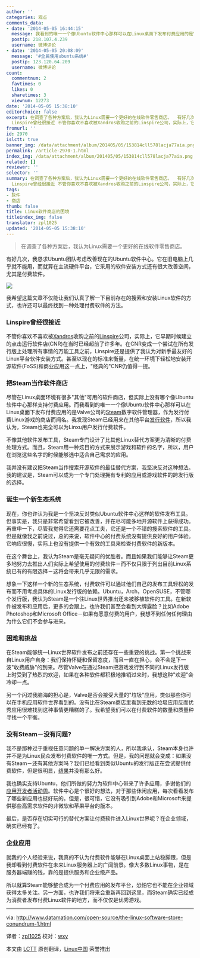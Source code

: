 ```yaml
---
author: ''
categories: 观点
comments_data:
- date: '2014-05-05 16:44:15'
  message: 我看到的唯一一个像Ubuntu软件中心那样可以在Linux桌面下发布付费应用的是Valve公司的Steam数字软件管理器，作为发行付费Linux游戏的商店而闻名。我发现Steam已经用来在其他平台发行软件，所以我认为，Steam也完全可以为Linux用户发行付费软件。@cjacker
  postip: 218.107.4.239
  username: 微博评论
- date: '2014-05-05 20:08:09'
  message: '#全民使用ubuntu系统#'
  postip: 123.120.64.209
  username: 微博评论
count:
  commentnum: 2
  favtimes: 0
  likes: 0
  sharetimes: 3
  viewnum: 12273
date: '2014-05-05 15:38:10'
editorchoice: false
excerpt: 在调查了各种方案后，我认为Linux需要一个更好的在线软件零售商店。  有好几次，我恳求Ubuntu团队考虑改善现在的Ubuntu软件中心。它在旧电脑上几乎就不能用，而就算在主流硬件平台，它采用的软件安装方式还有很大改善空间，尤其是付费软件。  我希望这篇文章不仅能让我们认真了解一下目前存在的搜索和安装Linux软件的方式，也许还可以最终找到一种处理付费软件的方法。
  Linspire曾经很接近 不管你喜欢不喜欢被Xandros收购之前的Linspire公司，实际上，它早期时候建立的点击运行软件店(CNR)在当时已经超前了许多年。在CNR变成一个尝试在所
fromurl: ''
id: 2970
islctt: true
banner_img: /data/attachment/album/201405/05/153814cll578lacja77aia.png
permalink: /article-2970-1.html
index_img: /data/attachment/album/201405/05/153814cll578lacja77aia.png.thumb.jpg
related: []
reviewer: ''
selector: ''
summary: 在调查了各种方案后，我认为Linux需要一个更好的在线软件零售商店。  有好几次，我恳求Ubuntu团队考虑改善现在的Ubuntu软件中心。它在旧电脑上几乎就不能用，而就算在主流硬件平台，它采用的软件安装方式还有很大改善空间，尤其是付费软件。  我希望这篇文章不仅能让我们认真了解一下目前存在的搜索和安装Linux软件的方式，也许还可以最终找到一种处理付费软件的方法。
  Linspire曾经很接近 不管你喜欢不喜欢被Xandros收购之前的Linspire公司，实际上，它早期时候建立的点击运行软件店(CNR)在当时已经超前了许多年。在CNR变成一个尝试在所
tags:
- 软件
- 商店
thumb: false
title: Linux软件商店的困境
titleindex_img: false
translator: zpl1025
updated: '2014-05-05 15:38:10'
---
```



> 
> 在调查了各种方案后，我认为Linux需要一个更好的在线软件零售商店。
> 
> 
> 


有好几次，我恳求Ubuntu团队考虑改善现在的Ubuntu软件中心。它在旧电脑上几乎就不能用，而就算在主流硬件平台，它采用的软件安装方式还有很大改善空间，尤其是付费软件。


![](/data/attachment/album/201405/05/153814cll578lacja77aia.png)


我希望这篇文章不仅能让我们认真了解一下目前存在的搜索和安装Linux软件的方式，也许还可以最终找到一种处理付费软件的方法。


### Linspire曾经很接近


不管你喜欢不喜欢被[Xandros](http://en.wikipedia.org/wiki/Xandros)收购之前的[Linspire](http://en.wikipedia.org/wiki/Linspire)公司，实际上，它早期时候建立的点击运行软件店(CNR)在当时已经超前了许多年。在CNR变成一个尝试在所有发行版上处理所有事情的万能工具之前，Linspire还是提供了我认为对新手最友好的Linux平台软件安装方式。甚至以现在的标准来衡量，在统一环境下轻松地安装开源软件(FoSS)和商业应用这一点上，"经典的"CNR仍值得一提。


### 把Steam当作软件商店


尽管在Linux桌面环境有很多"其他"可用的软件商店，但实际上没有哪个像Ubuntu软件中心那样支持付费应用。而我看到的唯一一个像Ubuntu软件中心那样可以在Linux桌面下发布付费应用的是Valve公司的[Steam](http://en.wikipedia.org/wiki/Steam_(software))数字软件管理器，作为发行付费Linux游戏的商店而闻名。我发现Steam已经用来在其他平台[发行软件](http://store.steampowered.com/software/)，所以我认为，Steam也完全可以为Linxu用户发行付费软件。


不像其他软件发布工具，Steam专门设计了比其他Linux替代方案更为清晰的付费处理方式。而且，Steam用一种炫目的方式来展示游戏和软件的名字，所以，用户在浏览这些名字的时候能够选中适合自己需求的应用。


我并没有建议把Steam当作搜索开源软件的最佳替代方案，我坚决反对这种想法。我的建议是，Steam可以成为一个专门处理拥有专利的应用或游戏软件的跨发行版的选择。


### 诞生一个新生态系统


现在，你也许认为我是一个坚决反对类似Ubuntu软件中心这样的软件发布工具。但事实是，我只是非常希望看到它被改善，并在尽可能多地开源软件上获得成功。再重申一下，尽管我觉得它还需要花点工夫，它还是一个不错的搜索软件的工具。但是就像我之前说过，总的来说，软件中心的付费系统没有提供良好的用户体验。它响应很慢，实际上也没有提供一个有效的工具来检查付费软件的新版本。


在这个舞台上，我认为Steam是毫无疑问的优胜者。而且如果我们能够让Steam更多地努力去推出人们实际上希望使用的付费软件－而不仅只限于列出目前Linux系统已有的有限选择－这将会带来几乎无限的需求。


想象一下这样一个新的生态系统，付费软件可以通过他们自己的发布工具轻松的发布而不用考虑具体的Linux发行版的依赖。Ubuntu，Arch，OpenSUSE，不管哪个发行版，我认为Steam是一个往Linux世界推出还未被移植软件的工具。在新软件被发布和应用后，更多的会跟上。也许我们甚至会看到大牌露脸？比如Adobe Photoshop和Microsoft Office－如果有愿意付费的用户，我想不到任何任何理由为什么它们不会参与进来。


### 困难和挑战


在Steam能够统一Linux世界软件发布之前还存在一些重要的挑战。第一个挑战来自Linux用户自身：我们保持怀疑和保留态度，而且一直在担心，会不会是下一波"收费威胁"的到来。尽管Valve在通过Steam把游戏发行到不同的Linux发行版上时受到了热烈的欢迎，如果在各种软件都积极地推销过来时，我想这种"欢迎"会冷却一点。


另一个闪过我脑海的担心是，Valve是否会接受大量的"垃圾"应用，类似那些你可以在手机应用软件世界看到的。没有比在Steam商店里看到无数的垃圾应用反而优秀应用很难找到这种事情更糟糕的了。我希望我们可以在付费软件的数量和质量种寻找一个平衡。


### 没有Steam－没有问题?


我不是那种过于重视任意问题的单一解决方案的人，所以我承认，Steam本身也许并不是为Linux民众发布付费软件的唯一方式。但是，我的问题就会变成：如果没有Steam－还有其他方案吗？我们已经看到类似Ubuntu的发行版正在尝试提供付费软件，但是很明显，[结果](http://developer.ubuntu.com/2013/04/top-10-ubuntu-app-downloads-for-march/)并没有那么好。


我也确实支持Ubuntu，他们所做的努力为软件中心带来了许多应用，多谢他们的[应用开发者活动周](http://developer.ubuntu.com/2013/12/ubuntu-app-developer-week-call-for-papers/)。软件中心是个很好的想法，对于那些休闲应用，每次看看发布了哪些新应用也挺好玩的。但是，很可惜，它没有吸引到Adobe和Microsoft来提供那些高需求软件的非微软和苹果平台的版本。


最后，是否存在切实可行的替代方案让付费软件进入Linux世界呢？在企业领域，确实已经有了。


### 企业应用


就我的个人经验来说，我真的不认为付费软件能够在Linux桌面上站稳脚跟，但是我却看到付费软件在未来Linux服务器上的广阔前景。像大多数Linux事物，是在服务器端赚的钱，靠的是提供服务和企业级产品。


所以就算Steam能够整合成为一个付费应用的发布平台，恐怕它也不能在企业领域获得太多关注。另一方面，也许我们将来会重新再回到这里，而Steam确实已经成为消费者发布付费Linux软件的地方，而不仅仅是优秀游戏。




---


via: <http://www.datamation.com/open-source/the-linux-software-store-conundrum-1.html>


译者：[zpl1025](https://github.com/zpl1025) 校对：[wxy](https://github.com/wxy)


本文由 [LCTT](https://github.com/LCTT/TranslateProject) 原创翻译，[Linux中国](http://linux.cn/) 荣誉推出
